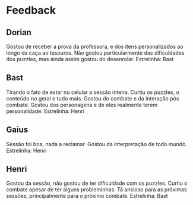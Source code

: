 # Feedback
## Dorian
Gostou de receber a prova da professora, e dos itens personalizados ao longo da caça ao tesouros. Não gostou particularmente das dificuldades dos puzzles, mas ainda assim gostou do desenrolar.
Estrelinha: Bast

## Bast
Tirando o fato de estar no celular a sessão inteira. Curtiu os puzzles, o conteúdo no geral e tudo mais. Gostou do combate e da interação pós combate. Gostou dos personagens e de eles realmente terem personalidade.
Estrelinha: Henri

## Gaius
Sessão foi boa, nada a reclamar. Gostou da interpretação de todo mundo.
Estrelinha: Henri

## Henri
Gostou da sessão, não gostou de ter dificuldade com os puzzles. Curtiu o combate apesar de ter alguns probleminhas. Tá ansioso para as próximas sessões, principalmente para o próximo combate.
Estrelinha: Bast